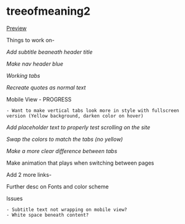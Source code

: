 # treeofmeaning2

[Preview](https://adam-lowe.github.io/treeofmeaning2/)

Things to work on-

*Add subtitle beaneath header title*

*Make nav header blue*

*Working tabs* 

*Recreate quotes as normal text*

Mobile View - PROGRESS

    - Want to make vertical tabs look more in style with fullscreen version (Yellow background, darken color on hover)

*Add placeholder text to properly test scrolling on the site*

*Swap the colors to match the tabs (no yellow)*

*Make a more clear difference between tabs*

Make animation that plays when switching between pages

Add 2 more links-

Further desc on Fonts and color scheme

Issues 

    - Subtitle text not wrapping on mobile view?
    - White space beneath content?
